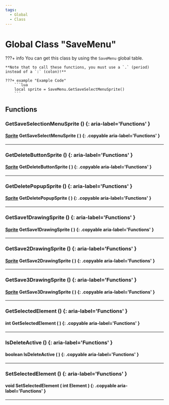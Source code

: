 ```yaml
---
tags:
  - Global
  - Class
---
```

# Global Class "SaveMenu"

???+ info
    You can get this class by using the `SaveMenu` global table.

    **Note that to call these functions, you must use a `.` (period) instead of a `:` (colon)!**
    
    ???+ example "Example Code"
        ```lua
        local sprite = SaveMenu.GetSaveSelectMenuSprite()
        ```

## Functions

### GetSaveSelectionMenuSprite () {: aria-label='Functions' }
#### [Sprite](../Sprite.md) GetSaveSelectMenuSprite ( ) {: .copyable aria-label='Functions' }

___
### GetDeleteButtonSprite () {: aria-label='Functions' }
#### [Sprite](../Sprite.md) GetDeleteButtonSprite ( ) {: .copyable aria-label='Functions' }

___
### GetDeletePopupSprite () {: aria-label='Functions' }
#### [Sprite](../Sprite.md) GetDeletePopupSprite ( ) {: .copyable aria-label='Functions' }

___
### GetSave1DrawingSprite () {: aria-label='Functions' }
#### [Sprite](../Sprite.md) GetSave1DrawingSprite ( ) {: .copyable aria-label='Functions' }

___
### GetSave2DrawingSprite () {: aria-label='Functions' }
#### [Sprite](../Sprite.md) GetSave2DrawingSprite ( ) {: .copyable aria-label='Functions' }

___
### GetSave3DrawingSprite () {: aria-label='Functions' }
#### [Sprite](../Sprite.md) GetSave3DrawingSprite ( ) {: .copyable aria-label='Functions' }

___
### GetSelectedElement () {: aria-label='Functions' }
#### int GetSelectedElement ( ) {: .copyable aria-label='Functions' }

___
### IsDeleteActive () {: aria-label='Functions' }
#### boolean IsDeleteActive ( ) {: .copyable aria-label='Functions' }

___
### SetSelectedElement () {: aria-label='Functions' }
#### void SetSelectedElement ( int Element ) {: .copyable aria-label='Functions' }

___